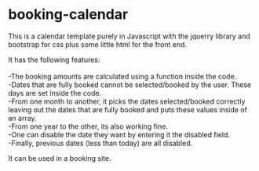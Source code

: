 # booking-calendar

This is a calendar template purely in Javascript with the jquerry library and bootstrap for css plus some little html for the front end.

It has the following features:<br><br>
    -The booking amounts are calculated using a function inside the code. <br>
    -Dates that are fully booked cannot be selected/booked by the user. These days are set inside the code.<br>
    -From one month to another, it picks the dates selected/booked correctly leaving out the dates that are fully booked and puts these values inside of an array.<br>
    -From one year to the other, its also working fine.<br>
    -One can disable the date they want by entering it the disabled field.<br>
    -Finally, previous dates (less than today) are all disabled.<br>
    
It can be used in a booking site.
